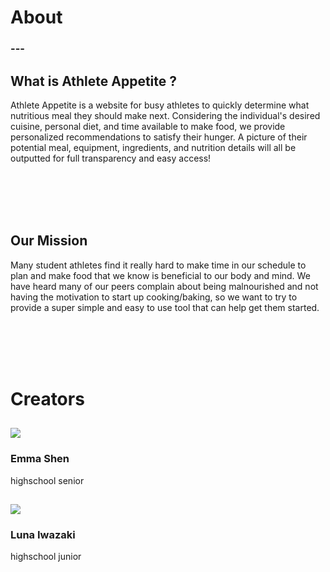 <head>
    <link rel="stylesheet" href="main.css" />
    <link rel="stylesheet" href="index.css" />

</head>
<body>
<h1>About</h1>
<h3>---</h3>

<h2>What is Athlete Appetite ?</h2>

<p>Athlete Appetite is a website for busy athletes to quickly determine what nutritious meal they should make next. Considering the individual's desired cuisine, personal diet, and time available to make food, we provide personalized recommendations to satisfy their hunger. A picture of their potential meal, equipment, ingredients, and nutrition details will all be outputted for full transparency and easy access!</p>

<br />
<br />
<br />
<br />

<h2> Our Mission </h2>

<p>Many student athletes find it really hard to make time in our schedule to plan and make food that we know is beneficial to our body and mind. We have heard many of our peers complain about being malnourished and not having the motivation to start up cooking/baking, so we want to try to provide a super simple and easy to use tool that can help get them started.</p>

<br />
<br />
<br />
<br />

<h1> Creators </h1>


<section class="name">
    <div class="row">
        <div class="name-col">
            <h1><a href="https://github.com/e-shen2022"><img src="../profile/emma.png" /></a></h1>
            <h3>Emma Shen</h3>
            <p1>highschool senior</p1>
        </div>
        <div class="name-col">
            <h1><a href="https://github.com/lunaiwa"><img src="../profile/luna.png" /></a></h1>
            <h3>Luna Iwazaki</h3>
            <p1>highschool junior</p1>
        </div>
    </div>
</section>


</body>
 
 

